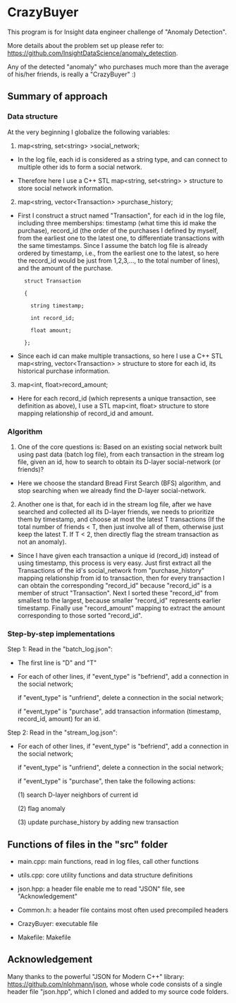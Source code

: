 # CrazyBuyer

This program is for Insight data engineer challenge of "Anomaly Detection".

More details about the problem set up please refer to: https://github.com/InsightDataScience/anomaly_detection.

Any of the detected "anomaly" who purchases much more than the average of his/her friends, is really a "CrazyBuyer" :)

## Summary of approach
### Data structure
At the very beginning I globalize the following variables:

1. map<string, set\<string\> >social_network;

- In the log file, each id is considered as a string type, and can connect to multiple other ids to form a social network.

- Therefore here I use a C++ STL map<string, set\<string\> > structure to store social network information.

2. map<string, vector\<Transaction\> >purchase_history;

- First I construct a struct named "Transaction", for each id in the log file, including three memberships: timestamp (what time this id make the purchase), record_id (the order of the purchases I defined by myself, from the earliest one to the latest one, to differentiate transactions with the same timestamps. Since I assume the batch log file is already ordered by timestamp, i.e., from the earliest one to the latest, so here the record_id would be just from 1,2,3,..., to the total number of lines), and the amount of the purchase.

        struct Transaction
     
        {
  
          string timestamp;
	
	      int record_id;
	
	      float amount;
	
        };

- Since each id can make multiple transactions, so here I use a C++ STL map<string, vector\<Transaction\> > structure to store for each id, its historical purchase information.

3. map<int, float>record_amount;

- Here for each record_id (which represents a unique transaction, see definition as above), I use a STL map<int, float> structure to store mapping relationship of record_id and amount. 



### Algorithm

1. One of the core questions is: Based on an existing social network built using past data (batch log file), from each transaction in the stream log file, given an id, how to search to obtain its D-layer social-network (or friends)?

- Here we choose the standard Bread First Search (BFS) algorithm, and stop searching when we already find the D-layer social-network.

2. Another one is that, for each id in the stream log file, after we have searched and collected all its D-layer friends, we needs to prioritize them by timestamp, and choose at most the latest T transactions (If the total number of friends < T, then just involve all of them, otherwise just keep the latest T. If T < 2, then directly flag the stream transaction as not an anomaly).

- Since I have given each transaction a unique id (record_id) instead of using timestamp, this process is very easy. Just first extract all the Transactions of the id's social_network from "purchase_history" mapping relationship from id to transaction, then for every transaction I can obtain the corresponding "record_id" because "record_id" is a member of struct "Transaction". Next I sorted these "record_id" from smallest to the largest, because smaller "record_id" represents earlier timestamp. Finally use "record_amount" mapping to extract the amount corresponding to those sorted "record_id".


### Step-by-step implementations

Step 1: Read in the "batch_log.json":
- The first line is "D" and "T"
- For each of other lines,
    if "event_type" is "befriend", add a connection in the social network;
    
    if "event_type" is "unfriend", delete a connection in the social network;
    
    if "event_type" is "purchase", add transaction information (timestamp, record_id, amount) for an id.
    
Step 2: Read in the "stream_log.json":
- For each of other lines,
    if "event_type" is "befriend", add a connection in the social network;
    
    if "event_type" is "unfriend", delete a connection in the social network;
    
    if "event_type" is "purchase", then take the following actions:
    
    (1) search D-layer neighbors of current id
    
    (2) flag anomaly
    
    (3) update purchase_history by adding new transaction
   

## Functions of files in the "src" folder

- main.cpp: main functions, read in log files, call other functions

- utils.cpp: core utility functions and data structure definitions

- json.hpp: a header file enable me to read "JSON" file, see "Acknowledgement"

- Common.h: a header file contains most often used precompiled headers

- CrazyBuyer: executable file

- Makefile: Makefile


## Acknowledgement

Many thanks to the powerful "JSON for Modern C++" library: https://github.com/nlohmann/json, whose whole code consists of a single header file "json.hpp", which I cloned and added to my source code folders.
